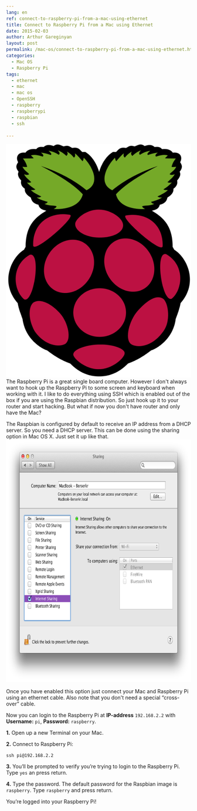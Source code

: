 ```yaml
---
lang: en
ref: connect-to-raspberry-pi-from-a-mac-using-ethernet
title: Connect to Raspberry Pi from a Mac using Ethernet
date: 2015-02-03
author: Arthur Gareginyan
layout: post
permalink: /mac-os/connect-to-raspberry-pi-from-a-mac-using-ethernet.html
categories:
  - Mac OS
  - Raspberry Pi
tags:
  - ethernet
  - mac
  - mac os
  - OpenSSH
  - raspberry
  - raspberrypi
  - raspbian
  - ssh

---
```


![thumb](/images/connect-to-raspberry-pi-from-a-mac-using-ethernet/Raspberry_Pi_Logo.png)
The Raspberry Pi is a great single board computer. However I don't always want to hook up the Raspberry Pi to some screen and keyboard when working with it. I like to do everything using SSH which is enabled out of the box if you are using the Raspbian distribution. So just hook up it to your router and start hacking. But what if now you don't have router and only have the Mac?


The Raspbian is configured by default to receive an IP address from a DHCP server. So you need a DHCP server. This can be done using the sharing option in Mac OS X. Just set it up like that.
<img class="aligncenter" src="/images/connect-to-raspberry-pi-from-a-mac-using-ethernet/Screen-Shot-2015-02-03-at-23.27.19.png" alt="Mac OS X Sharing" width="782" height="662" />

Once you have enabled this option just connect your Mac and Raspberry Pi using an ethernet cable. Also note that you don't need a special “cross-over” cable.

Now you can login to the Raspberry Pi at **IP-address** `192.168.2.2` with **Username:** `pi`, **Password:** `raspberry`.

**1.** Open up a new Terminal on your Mac.

**2.** Connect to Raspberry Pi:

```
ssh pi@192.168.2.2
```

**3.** You’ll be prompted to verify you’re trying to login to the Raspberry Pi. Type `yes` an press return.

**4.** Type the password. The default password for the Raspbian image is `raspberry`. Type `raspberry` and press return.

You’re logged into your Raspberry Pi!
